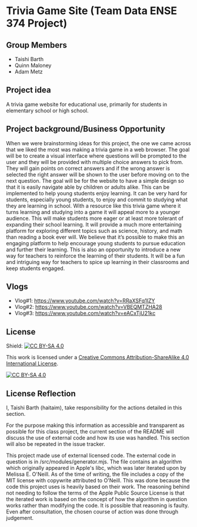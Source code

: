 # Trivia Game Site (Team Data ENSE 374 Project)

## Group Members

- Taishi Barth
- Quinn Maloney
- Adam Metz

## Project idea

A trivia game website for educational use, primarily for students in elementary school or high school.

## Project background/Business Opportunity
When we were brainstorming ideas for this project, the one we came across that we liked the most was making a trivia game in a web browser. The goal will be to create a visual interface where questions will be prompted to the user and they will be provided with multiple choice answers to pick from. They will gain points on correct answers and if the wrong answer is selected the right answer will be shown to the user before moving on to the next question. The goal will be for the website to have a simple design so that it is easily navigate able by children or adults alike. This can be implemented to help young students enjoy learning. It can be very hard for students, especially young students, to enjoy and commit to studying what they are learning in school. With a resource like this trivia game where it turns learning and studying into a game it will appeal more to a younger audience. This will make students more eager or at least more tolerant of expanding their school learning. It will provide a much more entertaining platform for exploring different topics such as science, history, and math than reading a book ever will. We believe that it’s possible to make this an engaging platform to help encourage young students to pursue education and further their learning. This is also an opportunity to introduce a new way for teachers to reinforce the learning of their students. It will be a fun and intriguing way for teachers to spice up learning in their classrooms and keep students engaged.

## Vlogs

- Vlog#1: https://www.youtube.com/watch?v=RRaXSFq1IZY
- Vlog#2: https://www.youtube.com/watch?v=VBEQMTZHA28
- Vlog#3: https://www.youtube.com/watch?v=eACxTjU21kc

## License

Shield: [![CC BY-SA 4.0][cc-by-sa-shield]][cc-by-sa]

This work is licensed under a
[Creative Commons Attribution-ShareAlike 4.0 International License][cc-by-sa].

[![CC BY-SA 4.0][cc-by-sa-image]][cc-by-sa]

[cc-by-sa]: http://creativecommons.org/licenses/by-sa/4.0/
[cc-by-sa-image]: https://licensebuttons.net/l/by-sa/4.0/88x31.png
[cc-by-sa-shield]: https://img.shields.io/badge/License-CC%20BY--SA%204.0-lightgrey.svg

## License Reflection
I, Taishi Barth (haitaim), take responsibility for the actions detailed in this
section.

For the purpose making this information as accessible and transparent as possible
for this class project, the current section of the README will discuss the use of
external code and how its use was handled. This section will also be repeated in
the issue tracker. 

This project made use of external licensed code. The external code in question is
in /src/modules/generator.mjs. The file contains an algorithm which originally
appeared in Apple's libc, which was later iterated upon by Melissa E. O'Neill.
As of the time of writing, the file includes a copy of the MIT license with
copywrite attributed to O'Neill. This was done because the code this project
uses is heavily based on their work. The reasoning behind not needing to follow
the terms of the Apple Public Source License is that the iterated work is based
on the concept of how the algorithm in question works rather than modifying the
code. It is possible that reasoning is faulty. Even after consultation, the
chosen course of action was done through judgement.
